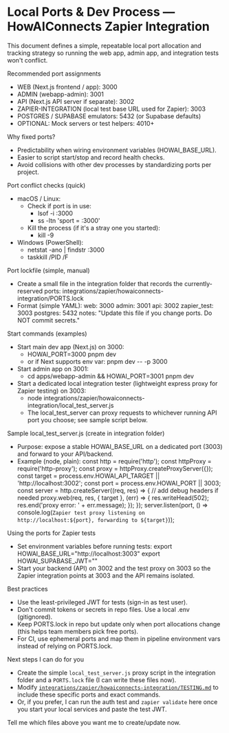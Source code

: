 # Local Ports & Dev Process — HowAIConnects Zapier Integration

This document defines a simple, repeatable local port allocation and tracking strategy so running the web app, admin app, and integration tests won't conflict.

Recommended port assignments
- WEB (Next.js frontend / app): 3000
- ADMIN (webapp-admin): 3001
- API (Next.js API server if separate): 3002
- ZAPIER-INTEGRATION (local test base URL used for Zapier): 3003
- POSTGRES / SUPABASE emulators: 5432 (or Supabase defaults)
- OPTIONAL: Mock servers or test helpers: 4010+

Why fixed ports?
- Predictability when wiring environment variables (HOWAI_BASE_URL).
- Easier to script start/stop and record health checks.
- Avoid collisions with other dev processes by standardizing ports per project.

Port conflict checks (quick)
- macOS / Linux:
  - Check if port is in use:
    - lsof -i :3000
    - ss -ltn 'sport = :3000'
  - Kill the process (if it's a stray one you started):
    - kill -9 <pid>
- Windows (PowerShell):
  - netstat -ano | findstr :3000
  - taskkill /PID <pid> /F

Port lockfile (simple, manual)
- Create a small file in the integration folder that records the currently-reserved ports:
  integrations/zapier/howaiconnects-integration/PORTS.lock
- Format (simple YAML):
  web: 3000
  admin: 3001
  api: 3002
  zapier_test: 3003
  postgres: 5432
  notes: "Update this file if you change ports. Do NOT commit secrets."

Start commands (examples)
- Start main dev app (Next.js) on 3000:
  - HOWAI_PORT=3000 pnpm dev
  - or if Next supports env var: pnpm dev -- -p 3000
- Start admin app on 3001:
  - cd apps/webapp-admin && HOWAI_PORT=3001 pnpm dev
- Start a dedicated local integration tester (lightweight express proxy for Zapier testing) on 3003:
  - node integrations/zapier/howaiconnects-integration/local_test_server.js
  - The local_test_server can proxy requests to whichever running API port you choose; see sample script below.

Sample local_test_server.js (create in integration folder)
- Purpose: expose a stable HOWAI_BASE_URL on a dedicated port (3003) and forward to your API/backend.
- Example (node, plain):
  const http = require('http');
  const httpProxy = require('http-proxy');
  const proxy = httpProxy.createProxyServer({});
  const target = process.env.HOWAI_API_TARGET || 'http://localhost:3002';
  const port = process.env.HOWAI_PORT || 3003;
  const server = http.createServer((req, res) => {
    // add debug headers if needed
    proxy.web(req, res, { target }, (err) => {
      res.writeHead(502);
      res.end('proxy error: ' + err.message);
    });
  });
  server.listen(port, () => console.log(`Zapier test proxy listening on http://localhost:${port}, forwarding to ${target}`));

Using the ports for Zapier tests
- Set environment variables before running tests:
  export HOWAI_BASE_URL="http://localhost:3003"
  export HOWAI_SUPABASE_JWT="<paste-test-jwt>"
- Start your backend (API) on 3002 and the test proxy on 3003 so the Zapier integration points at 3003 and the API remains isolated.

Best practices
- Use the least-privileged JWT for tests (sign-in as test user).
- Don't commit tokens or secrets in repo files. Use a local .env (gitignored).
- Keep PORTS.lock in repo but update only when port allocations change (this helps team members pick free ports).
- For CI, use ephemeral ports and map them in pipeline environment vars instead of relying on PORTS.lock.

Next steps I can do for you
- Create the simple `local_test_server.js` proxy script in the integration folder and a `PORTS.lock` file (I can write these files now).
- Modify [`integrations/zapier/howaiconnects-integration/TESTING.md`](integrations/zapier/howaiconnects-integration/TESTING.md:1) to include these specific ports and exact commands.
- Or, if you prefer, I can run the auth test and `zapier validate` here once you start your local services and paste the test JWT.

Tell me which files above you want me to create/update now.